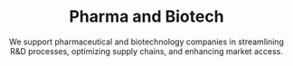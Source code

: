 ---
layout: sub-industry
parent: Healthcare
order: 2
title: "Pharma and Biotech"
subtitle: "We support pharmaceutical and biotechnology companies in streamlining R&D processes, optimizing supply chains, and enhancing market access."
challenges:
  - "Long and costly R&D cycles"
  - "Complex global supply chains"
  - "Pricing pressures and market access barriers"
  - "Increasing competition from generics and biosimilars"
solutions:
  - title: "R&D Process Optimization"
    content:
      - "Portfolio optimization strategies"
      - "Clinical trial design improvement"
      - "Regulatory compliance enhancements"
  - title: "Supply Chain Efficiency"
    content:
      - "End-to-end supply chain visibility"
      - "Inventory optimization"
      - "Manufacturing network rationalization"
  - title: "Commercial Strategy Development"
    content:
      - "Market access and pricing strategies"
      - "Launch readiness and execution support"
      - "Sales force effectiveness"
outcomes:
  - "20-30% reduction in R&D cycle times"
  - "10-15% improvement in supply chain costs"
  - "Enhanced portfolio value and ROI"
  - "Successful product launches and market penetration"
why_choose:
  - "Pharma-Specific Expertise: Deep understanding of pharma and biotech industry dynamics."
  - "Data-Driven Solutions: Leveraging advanced analytics for R&D and supply chain optimization."
  - "Operational Excellence: Proven methodologies to streamline processes and reduce costs."
  - "Strategic Growth Focus: Strategies aimed at long-term growth and market expansion."
  - "Cross-Functional Approach: Integrating R&D, operations, and commercial strategies."
  - "Collaborative Partnership: Working closely with your team to ensure tailored and effective solutions."
cta: "Ready to accelerate your Pharma & Biotech operations? Contact SLKone today to learn how our specialized services can drive your operational excellence and market success."
icon: "fa-flask"
---
